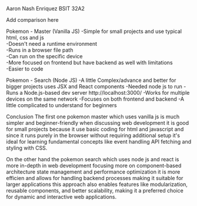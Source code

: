 Aaron Nash Enriquez
BSIT 32A2

Add comparison here

Pokemon - Master (Vanilla JS)
-Simple for small projects and use typical html, css and js  			
-Doesn't need a runtime environment		
-Runs in a browser file path			
-Can run on the specific device			
-More focused on frontend but have backend as well with limitations		
-Easier to code

Pokemon - Search (Node JS)
-A little Complex/advance and better for bigger projects uses JSX and React components
-Needed node js to run
-Runs a Node.js-based dev server http://localhost:3000/
-Works for multiple devices on the same network
-Focuses on both frontend and backend
-A little complicated to understand for beginners

Conclusion
The first one pokemon master which uses vanilla js is much simpler and beginner-friendly when discussing web development it is good for small projects because it use basic coding for html and javascript and since it runs purely in the browser without requiring additional setup it's ideal for learning fundamental concepts like event handling API fetching and styling with CSS.

On the other hand the pokemon search which uses node js and react is more in-depth in web development focusing more on component-based architecture state management and performance optimization it is more efficien and allows for handling backend processes making it suitable for larger applications this approach also enables features like modularization, reusable components, and better scalability, making it a preferred choice for dynamic and interactive web applications.

